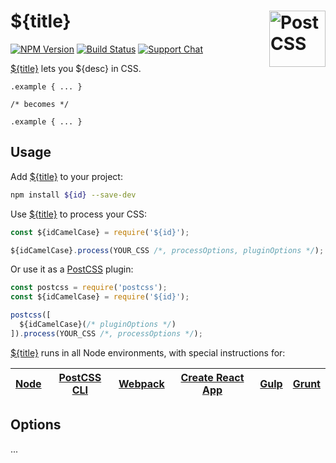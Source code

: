 # ${title} [<img src="https://postcss.github.io/postcss/logo.svg" alt="PostCSS" width="90" height="90" align="right">][postcss]

[![NPM Version][npm-img]][npm-url]
[![Build Status][cli-img]][cli-url]
[![Support Chat][git-img]][git-url]

[${title}] lets you ${desc} in CSS.

```pcss
.example { ... }

/* becomes */

.example { ... }
```

## Usage

Add [${title}] to your project:

```bash
npm install ${id} --save-dev
```

Use [${title}] to process your CSS:

```js
const ${idCamelCase} = require('${id}');

${idCamelCase}.process(YOUR_CSS /*, processOptions, pluginOptions */);
```

Or use it as a [PostCSS] plugin:

```js
const postcss = require('postcss');
const ${idCamelCase} = require('${id}');

postcss([
  ${idCamelCase}(/* pluginOptions */)
]).process(YOUR_CSS /*, processOptions */);
```

[${title}] runs in all Node environments, with special instructions for:

| [Node](INSTALL.md#node) | [PostCSS CLI](INSTALL.md#postcss-cli) | [Webpack](INSTALL.md#webpack) | [Create React App](INSTALL.md#create-react-app) | [Gulp](INSTALL.md#gulp) | [Grunt](INSTALL.md#grunt) |
| --- | --- | --- | --- | --- | --- |

## Options

...

[cli-img]: https://img.shields.io/travis/${user}/${id}.svg
[cli-url]: https://travis-ci.org/${user}/${id}
[git-img]: https://img.shields.io/badge/support-chat-blue.svg
[git-url]: https://gitter.im/postcss/postcss
[npm-img]: https://img.shields.io/npm/v/${id}.svg
[npm-url]: https://www.npmjs.com/package/${id}

[PostCSS]: https://github.com/postcss/postcss
[${title}]: https://github.com/${user}/${id}
